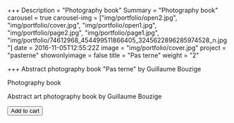+++
Description = "Photography book"
Summary = "Photography book"
carousel = true
carousel-img = ["img/portfolio/open2.jpg", "img/portfolio/cover.jpg", "img/portfolio/open1.jpg", "img/portfolio/page2.jpg", "img/portfolio/page1.jpg", "img/portfolio/74612968_454499511866405_3245622896285974528_n.jpg"]
date = 2016-11-05T12:55:22Z
image = "img/portfolio/cover.jpg"
project = "pasterne"
showonlyimage = false
title = "Pas terne"
weight = "2"

+++
Abstract photography book "Pas terne" by Guillaume Bouzige
<!--more-->

Photography book

Abstract art photography book by Guillaume Bouzige

<button
      class="snipcart-add-item buy-button"
      data-item-id="{{ .id }}"
      data-item-name="{{ .name }}"
      data-item-price="{{ .price }}"
      data-item-url="{{ .product_url }}"
      data-item-description="{{ .description }}">
      Add to cart
</button>